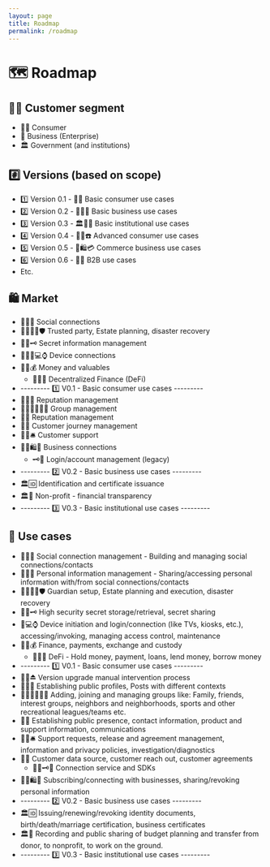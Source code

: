 ```yaml
---
layout: page
title: Roadmap
permalink: /roadmap
---
```

# 🗺 Roadmap

## 🙍‍♀️ Customer segment

- 🙍‍♀️ Consumer
- 🏢 Business (Enterprise)
- 🏛 Government (and institutions)

## #️⃣ Versions (based on scope)

- 1️⃣ Version 0.1 - 🙍‍♀️ Basic consumer use cases
- 2️⃣ Version 0.2 - 🏢🙍‍♀️ Basic business use cases
- 3️⃣ Version 0.3 - 🏛🙍‍♀️ Basic institutional use cases
- 4️⃣ Version 0.4 - 🙍‍♀️☎️ Advanced consumer use cases
- 5️⃣ Version 0.5 - 🏢🛍💳 Commerce business use cases
- 6️⃣ Version 0.6 - 🏢🏢 B2B use cases
- Etc.

## 🛍 Market

- 🙍‍♀️📇 Social connections
- 🙍‍♀️👩‍💼🛡 Trusted party, Estate planning, disaster recovery
- 🙍‍♀️🗝 Secret information management
- 🙍‍♀️📱💻⌚️ Device connections
- 🙍‍♀️💰 Money and valuables
  - 🙍‍♀️💸 Decentralized Finance (DeFi)
- --------- 1️⃣ V0.1 - Basic consumer use cases ---------
- 🙍‍♀️📣 Reputation management
- 🙍‍♀️👨‍👩‍👧‍👦 Group management
- 🏢📣 Reputation management
- 🏢👩 Customer journey management
- 🙍‍♀️🛎 Customer support
- 🙍‍♀️🛍📄 Business connections
  - 🗝🔌 Login/account management (legacy)
- --------- 2️⃣ V0.2 - Basic business use cases ---------
- 🏛🆔 Identification and certificate issuance
- 🏛🤍 Non-profit - financial transparency
- --------- 3️⃣ V0.3 - Basic institutional use cases ---------

## 🤳 Use cases

- 🙍‍♀️📇 Social connection management - Building and managing social connections/contacts
- 🙍‍♀️📇 Personal information management - Sharing/accessing personal information with/from social connections/contacts
- 🙍‍♀️👩‍💼🛡 Guardian setup, Estate planning and execution, disaster recovery
- 🙍‍♀️🗝 High security secret storage/retrieval, secret sharing
- 📲💻⌚️ Device initiation and login/connection (like TVs, kiosks, etc.), accessing/invoking, managing access control, maintenance
- 🙍‍♀️💰 Finance, payments, exchange and custody
  - 🙍‍♀️💸 DeFi - Hold money, payment, loans, lend money, borrow money
- --------- 1️⃣ V0.1 - Basic consumer use cases ---------
- 🙍‍♀️⏏️ Version upgrade manual intervention process
- 🙍‍♀️📣 Establishing public profiles, Posts with different contexts
- 🙍‍♀️👨‍👩‍👧‍👦 Adding, joining and managing groups like: Family, friends, interest groups, neighbors and neighborhoods, sports and other recreational leagues/teams etc.
- 🏢📣 Establishing public presence, contact information, product and support information, communications
- 🙍‍♀️🛎 Support requests, release and agreement management, information and privacy policies, investigation/diagnostics
- 🏢👩 Customer data source, customer reach out, customer agreements
  - 🏢👩🗝🔌 Connection service and SDKs
- 🙍‍♀️🛍📄 Subscribing/connecting with businesses, sharing/revoking personal information
- --------- 2️⃣ V0.2 - Basic business use cases ---------
- 🏛🆔 Issuing/renewing/revoking identity documents, birth/death/marriage certification, business certificates
- 🏛🤍 Recording and public sharing of budget planning and transfer from donor, to nonprofit, to work on the ground.
- --------- 3️⃣ V0.3 - Basic institutional use cases ---------
